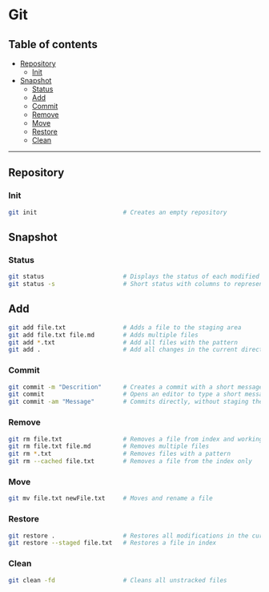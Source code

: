 # Git
## Table of contents
- [Repository](#repository)
    - [Init](#init)
- [Snapshot](#snapshot)
    - [Status](#status)
    - [Add](#add)
    - [Commit](#commit)
    - [Remove](#remove)
    - [Move](#move)
    - [Restore](#restore)
    - [Clean](#clean)
---

## Repository
### Init
```bash
git init                        # Creates an empty repository
```

## Snapshot
### Status
```bash
git status                      # Displays the status of each modified file
git status -s                   # Short status with columns to represent index and working directory
```

## Add
```bash
git add file.txt                # Adds a file to the staging area
git add file.txt file.md        # Adds multiple files
git add *.txt                   # Add all files with the pattern
git add .                       # Add all changes in the current directory
```

### Commit
```bash
git commit -m "Descrition"      # Creates a commit with a short message
git commit                      # Opens an editor to type a short message and a description
git commit -am "Message"        # Commits directly, without staging the files
```

### Remove
```bash
git rm file.txt                 # Removes a file from index and working directory
git rm file.txt file.md         # Removes multiple files
git rm *.txt                    # Removes files with a pattern
git rm --cached file.txt        # Removes a file from the index only
```

### Move
```bash
git mv file.txt newFile.txt     # Moves and rename a file
```

### Restore
```bash
git restore .                   # Restores all modifications in the current directory
git restore --staged file.txt   # Restores a file in index
```

### Clean
```bash
git clean -fd                   # Cleans all unstracked files
```